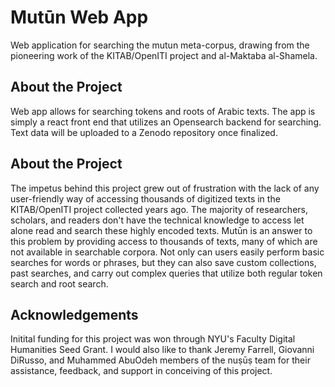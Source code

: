 # Mutūn Web App

Web application for searching the mutun meta-corpus, drawing from the pioneering work of the KITAB/OpenITI project and al-Maktaba al-Shamela.

## About the Project

Web app allows for searching tokens and roots of Arabic texts. The app is simply a react front end that utilizes an Opensearch backend for searching. Text data will be uploaded to a Zenodo repository once finalized.

## About the Project

The impetus behind this project grew out of frustration with the lack of any user-friendly way of accessing thousands of digitized texts in the KITAB/OpenITI project collected years ago. The majority of researchers, scholars, and readers don't have the technical knowledge to access let alone read and search these highly encoded texts. Mutūn is an answer to this problem by providing access to thousands of texts, many of which are not available in searchable corpora. Not only can users easily perform basic searches for words or phrases, but they can also save custom collections, past searches, and carry out complex queries that utilize both regular token search and root search.

## Acknowledgements

Initital funding for this project was won through NYU's Faculty Digital Humanities Seed Grant. I would also like to thank Jeremy Farrell, Giovanni DiRusso, and Muhammed AbuOdeh members of the nuṣūṣ team for their assistance, feedback, and support in conceiving of this project.